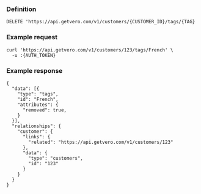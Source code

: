### Definition

<pre class="bash"><code>DELETE 'https://api.getvero.com/v1/customers/{CUSTOMER_ID}/tags/{TAG}</code></pre>

### Example request

<pre class="bash"><code>curl 'https://api.getvero.com/v1/customers/123/tags/French' \
  -u :{AUTH_TOKEN}</code></pre>

### Example response

<pre class="bash"><code class="json">{
  "data": [{
    "type": "tags",
    "id": "French",
    "attributes": {
      "removed": true,
    }
  }],
  "relationships": {
    "customer": {
      "links": {
        "related": "https://api.getvero.com/v1/customers/123"
      },
      "data": {
        "type": "customers",
        "id": "123"
      }
    }
  }
}</code></pre>